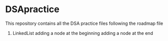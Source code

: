 # DSApractice
 This repository contains all the DSA practice files
following the roadmap file
1. LinkedList
   adding a node at the beginning
   adding a node at the end
